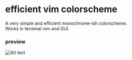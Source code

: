 # efficient vim colorscheme   

A very simple and efficient monochrome-ish colorscheme.  
Works in terminal vim and GUI.  

### preview    
![Alt text](https://github.com/smallwat3r/efficient/blob/master/_screenshot.png)  
